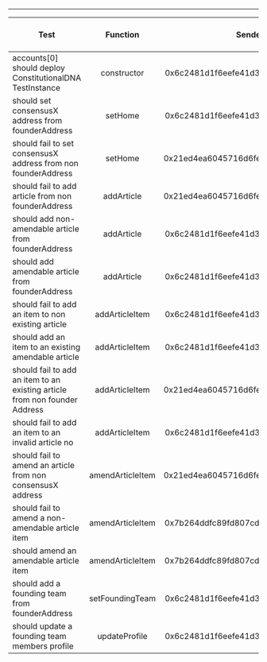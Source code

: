 -------------------------------------
| Test   | Function |     Sender Address    | Test Time (ms) | Status | Txn Hash |
|-----|:-------:|:-------:| ------:|------:| :------ |
|accounts[0] should deploy ConstitutionalDNA TestInstance | constructor | 0x6c2481d1f6eefe41d3da6797deed7b947147c776 | 315 | passed | [0x8ef1847f4dfa589467d57c3bc94cfed38e37b4cdc69509a56027c3ab475430a2](https://testnet.etherscan.io/tx/0x8ef1847f4dfa589467d57c3bc94cfed38e37b4cdc69509a56027c3ab475430a2)|
|should set consensusX address from founderAddress | setHome | 0x6c2481d1f6eefe41d3da6797deed7b947147c776 | 332 | passed | [0x972cee91dee87481fd47b7932be0bf725a3eaf279987ec971142dfb071ec3a7c](https://testnet.etherscan.io/tx/0x972cee91dee87481fd47b7932be0bf725a3eaf279987ec971142dfb071ec3a7c)|
|should fail to set consensusX address from non founderAddress | setHome | 0x21ed4ea6045716d6fe59481e7dc94e99a331e803 |  | failed | |
|should fail to add article from non founderAddress | addArticle | 0x21ed4ea6045716d6fe59481e7dc94e99a331e803 |  | failed | |
|should add non-amendable article from founderAddress | addArticle | 0x6c2481d1f6eefe41d3da6797deed7b947147c776 | 330 | passed | [0xe99334714c208dbd33e20d91f448a08ff49d961fa6e3646f718c8f312d795bca](https://testnet.etherscan.io/tx/0xe99334714c208dbd33e20d91f448a08ff49d961fa6e3646f718c8f312d795bca)|
|should add amendable article from founderAddress | addArticle | 0x6c2481d1f6eefe41d3da6797deed7b947147c776 | 264 | passed | [0x95ffa2c6ec148523953434d812f02b5a8849ed5cd92fd4558d913140dee0105f](https://testnet.etherscan.io/tx/0x95ffa2c6ec148523953434d812f02b5a8849ed5cd92fd4558d913140dee0105f)|
|should fail to add an item to non existing article | addArticleItem | 0x6c2481d1f6eefe41d3da6797deed7b947147c776 |  | failed | |
|should add an item to an existing amendable article | addArticleItem | 0x6c2481d1f6eefe41d3da6797deed7b947147c776 | 290 | passed | [0x24c505c2664f8cf7e579f6e017f2dd041ddedb9be7e8f72030445a7599b6c22c](https://testnet.etherscan.io/tx/0x24c505c2664f8cf7e579f6e017f2dd041ddedb9be7e8f72030445a7599b6c22c)|
|should fail to add an item to an existing article from non founder Address | addArticleItem | 0x21ed4ea6045716d6fe59481e7dc94e99a331e803 |  | failed | |
|should fail to add an item to an invalid article no | addArticleItem | 0x6c2481d1f6eefe41d3da6797deed7b947147c776 |  | failed | |
|should fail to amend an article from non consensusX address | amendArticleItem | 0x21ed4ea6045716d6fe59481e7dc94e99a331e803 |  | failed | |
|should fail to amend a non-amendable article item | amendArticleItem | 0x7b264ddfc89fd807cd3a7954982b4ee9382327a2 |  | failed | |
|should amend an amendable article item | amendArticleItem | 0x7b264ddfc89fd807cd3a7954982b4ee9382327a2 | 183 | passed | [0x499486c9ca169561d4e2e2484b5a997a710490c3c5dc2175f7cc4202805390be](https://testnet.etherscan.io/tx/0x499486c9ca169561d4e2e2484b5a997a710490c3c5dc2175f7cc4202805390be)|
|should add a founding team from founderAddress | setFoundingTeam | 0x6c2481d1f6eefe41d3da6797deed7b947147c776 | 291 | passed | [0xdaef12fca8f220ad9e3cd4aa692ecfa102549a95582bc712eca76d10cdc9088f](https://testnet.etherscan.io/tx/0xdaef12fca8f220ad9e3cd4aa692ecfa102549a95582bc712eca76d10cdc9088f)|
|should update a founding team members profile | updateProfile | 0x6c2481d1f6eefe41d3da6797deed7b947147c776 | 187 | passed | [0x97aefcfacedda66401e2d2b7035a3c3707902f8ed631e9dc5a628a8327c44da0](https://testnet.etherscan.io/tx/0x97aefcfacedda66401e2d2b7035a3c3707902f8ed631e9dc5a628a8327c44da0)|
